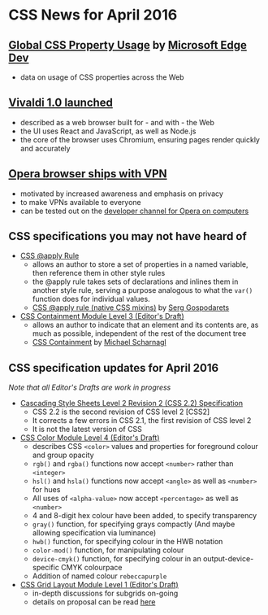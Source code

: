 # CSS News for April 2016

## [Global CSS Property Usage](https://developer.microsoft.com/en-us/microsoft-edge/platform/usage/) by [Microsoft Edge Dev](https://developer.microsoft.com/en-us/microsoft-edge/)
- data on usage of CSS properties across the Web

## [Vivaldi 1.0 launched](https://vivaldi.com/)
- described as a web browser built for - and with - the Web
- the UI uses React and JavaScript, as well as Node.js 
- the core of the browser uses Chromium, ensuring pages render quickly and accurately

## [Opera browser ships with VPN](http://www.opera.com/blogs/desktop/2016/04/free-vpn-integrated-opera-for-windows-mac/)
- motivated by increased awareness and emphasis on privacy
- to make VPNs available to everyone
- can be tested out on the [developer channel for Opera on computers](https://www.opera.com/developer/?utm_medium=sm&utm_source=desktop_blog&utm_campaign=vpn-dev-launch/)

## CSS specifications you may not have heard of

- [CSS @apply Rule](https://tabatkins.github.io/specs/css-apply-rule/)
    - allows an author to store a set of properties in a named variable, then reference them in other style rules
    - the @apply rule takes sets of declarations and inlines them in another style rule, serving a purpose analogous to what the `var()` function does for individual values.
    - [CSS @apply rule (native CSS mixins)](https://blog.gospodarets.com/css_apply_rule) by [Serg Gospodarets](https://blog.gospodarets.com/)
- [CSS Containment Module Level 3 (Editor's Draft)](https://drafts.csswg.org/css-containment-3/)
    - allows an author to indicate that an element and its contents are, as much as possible, independent of the rest of the document tree
    - [CSS Containment](https://justmarkup.com/log/2016/04/css-containment/) by [Michael Scharnagl](https://justmarkup.com/log/)

## CSS specification updates for April 2016

*Note that all Editor's Drafts are work in progress*

-  [Cascading Style Sheets Level 2 Revision 2 (CSS 2.2) Specification](https://www.w3.org/TR/2016/WD-CSS22-20160412/)
    - CSS 2.2 is the second revision of CSS level 2 [CSS2] 
    - It corrects a few errors in CSS 2.1, the first revision of CSS level 2
    - It is not the latest version of CSS
- [CSS Color Module Level 4 (Editor's Draft)](https://www.w3.org/TR/2016/WD-CSS22-20160412/)
    - describes CSS `<color>` values and properties for foreground colour and group opacity
    - `rgb()` and `rgba()` functions now accept `<number>` rather than `<integer>`
    - `hsl()` and `hsla()` functions now accept `<angle>` as well as `<number>` for hues
    - All uses of `<alpha-value>` now accept `<percentage>` as well as `<number>`
    - 4 and 8-digit hex colour have been added, to specify transparency
    - `gray()` function, for specifying grays compactly (And maybe allowing specification via luminance)
    - `hwb()` function, for specifying colour in the HWB notation
    - `color-mod()` function, for manipulating colour
    - `device-cmyk()` function, for specifying colour in an output-device-specific CMYK colourpace
    - Addition of named colour `rebeccapurple`
- [CSS Grid Layout Module Level 1 (Editor's Draft)](https://drafts.csswg.org/css-grid/)
    - in-depth discussions for subgrids on-going
    - details on proposal can be read [here](https://lists.w3.org/Archives/Public/www-style/2016Apr/0254.html)
